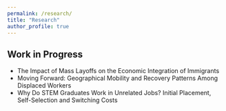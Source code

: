 ```yaml
---
permalink: /research/
title: "Research"
author_profile: true
---
```


## Work in Progress

- The Impact of Mass Layoffs on the Economic Integration of Immigrants
- Moving Forward: Geographical Mobility and Recovery Patterns Among Displaced Workers
- Why Do STEM Graduates Work in Unrelated Jobs? Initial Placement, Self-Selection and Switching Costs
